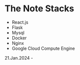 # The Note Stacks

- React.js
- Flask
- Mysql
- Docker
- Nginx
- Google Cloud Compute Engine

21.Jan.2024 -
